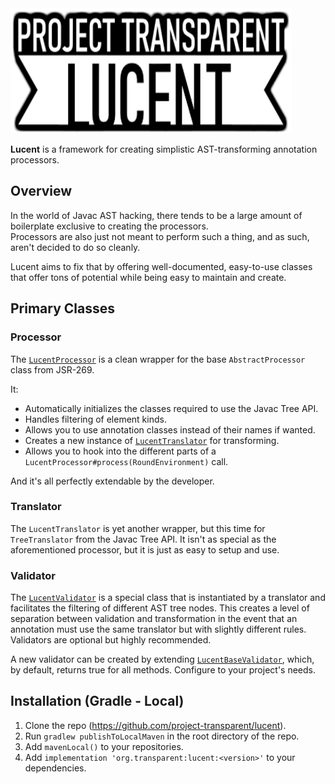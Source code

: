 <img src="https://github.com/project-transparent/lucent/blob/main/lucent.png" alt="Lucent" width="450" height="200"/>

**Lucent** is a framework for creating simplistic AST-transforming annotation processors.

## Overview

In the world of Javac AST hacking, there tends to be a large amount of boilerplate exclusive to creating the processors.<br>
Processors are also just not meant to perform such a thing, and as such, aren't decided to do so cleanly.

Lucent aims to fix that by offering well-documented, easy-to-use classes that offer tons of potential while being easy to maintain and create.

## Primary Classes

### Processor

The [`LucentProcessor`](https://github.com/project-transparent/lucent/blob/main/src/main/java/org/transparent/lucent/processor/LucentProcessor.java) is a clean wrapper for the base `AbstractProcessor` class from JSR-269.

It:
- Automatically initializes the classes required to use the Javac Tree API.
- Handles filtering of element kinds.
- Allows you to use annotation classes instead of their names if wanted.
- Creates a new instance of [`LucentTranslator`](https://github.com/project-transparent/lucent/blob/main/src/main/java/org/transparent/lucent/transform/LucentTranslator.java) for transforming.
- Allows you to hook into the different parts of a `LucentProcessor#process(RoundEnvironment)` call.

And it's all perfectly extendable by the developer.

### Translator

The `LucentTranslator` is yet another wrapper, but this time for `TreeTranslator` from the Javac Tree API. It isn't as special as the aforementioned processor, but it is just as easy to setup and use.

### Validator

The [`LucentValidator`](https://github.com/project-transparent/lucent/blob/main/src/main/java/org/transparent/lucent/transform/LucentValidator.java) is a special class that is instantiated by a translator and facilitates the filtering of different AST tree nodes. This creates a level of separation between validation and transformation in the event that an annotation must use the same translator but with slightly different rules. Validators are optional but highly recommended.

A new validator can be created by extending [`LucentBaseValidator`](https://github.com/project-transparent/lucent/blob/main/src/main/java/org/transparent/lucent/transform/LucentBaseValidator.java), which, by default, returns true for all methods. Configure to your project's needs.

## Installation (Gradle - Local)

1. Clone the repo (https://github.com/project-transparent/lucent).
2. Run `gradlew publishToLocalMaven` in the root directory of the repo.
3. Add `mavenLocal()` to your repositories.
4. Add `implementation 'org.transparent:lucent:<version>'` to your dependencies.
